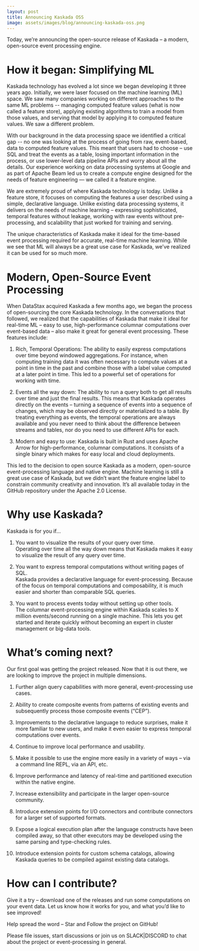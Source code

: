 ```yaml
---
layout: post
title: Announcing Kaskada OSS
image: assets/images/blog/announcing-kaskada-oss.png
---
```



Today, we’re announcing the open-source release of Kaskada – a modern, open-source event processing engine.

# How it began: Simplifying ML

Kaskada technology has evolved a lot since we began developing it three years ago. Initially, we were laser focused on the machine learning (ML) space. We saw many companies working on different approaches to the same ML problems -- managing computed feature values (what is now called a feature store), applying existing algorithms to train a model from those values, and serving that model by applying it to computed feature values. We saw a different problem.

With our background in the data processing space we identified a critical gap -- no one was looking at the process of going from raw, event-based, data to computed feature values. This meant that users had to choose – use SQL and treat the events as a table, losing important information in the process, or use lower-level data pipeline APIs and worry about all the details. Our experience working on data processing systems at Google and as part of Apache Beam led us to create a compute engine designed for the needs of feature engineering — we called it a feature engine.

We are extremely proud of where Kaskada technology is today. Unlike a feature store, it focuses on computing the features a user described using a simple, declarative language. Unlike existing data processing systems, it delivers on the needs of machine learning – expressing sophisticated, temporal features without leakage, working with raw events without pre-processing, and scalability that just worked for training and serving.

The unique characteristics of Kaskada make it ideal for the time-based event processing required for accurate, real-time machine learning. While we see that ML will always be a great use case for Kaskada, we’ve realized it can be used for so much more.

# Modern, Open-Source Event Processing

When DataStax acquired Kaskada a few months ago, we began the process of open-sourcing the core Kaskada technology. In the conversations that followed, we realized that the capabilities of Kaskada that make it ideal for real-time ML – easy to use, high-performance columnar computations over event-based data – also make it great for general event processing. These features include:

1.  Rich, Temporal Operations: The ability to easily express computations over time beyond windowed aggregations. For instance, when computing training data it was often necessary to compute values at a point in time in the past and combine those with a label value computed at a later point in time. This led to a powerful set of operations for working with time.
    
2.  Events all the way down: The ability to run a query both to get all results over time and just the final results. This means that Kaskada operates directly on the events – turning a sequence of events into a sequence of changes, which may be observed directly or materialized to a table. By treating everything as events, the temporal operations are always available and you never need to think about the difference between streams and tables, nor do you need to use different APIs for each.
    
3.  Modern and easy to use: Kaskada is built in Rust and uses Apache Arrow for high-performance, columnar computations. It consists of a single binary which makes for easy local and cloud deployments.
    

This led to the decision to open source Kaskada as a modern, open-source event-processing language and native engine. Machine learning is still a great use case of Kaskada, but we didn’t want the feature engine label to constrain community creativity and innovation. It’s all available today in the GitHub repository under the Apache 2.0 License.

# Why use Kaskada?

Kaskada is for you if…

1.  You want to visualize the results of your query over time.  
    Operating over time all the way down means that Kaskada makes it easy to visualize the result of any query over time.
    
2.  You want to express temporal computations without writing pages of SQL.  
    Kaskada provides a declarative language for event-processing. Because of the focus on temporal computations and composability, it is much easier and shorter than comparable SQL queries.
    
3.  You want to process events today without setting up other tools.  
    The columnar event-processing engine within Kaskada scales to X million events/second running on a single machine. This lets you get started and iterate quickly without becoming an expert in cluster management or big-data tools.
    

# What’s coming next?

Our first goal was getting the project released. Now that it is out there, we are looking to improve the project in multiple dimensions.

1.  Further align query capabilities with more general, event-processing use cases.
    

1.  Ability to create composite events from patterns of existing events and subsequently process those composite events (“CEP”).
    
2.  Improvements to the declarative language to reduce surprises, make it more familiar to new users, and make it even easier to express temporal computations over events.
    

3.  Continue to improve local performance and usability.
    

1.  Make it possible to use the engine more easily in a variety of ways – via a command line REPL, via an API, etc.
    
2.  Improve performance and latency of real-time and partitioned execution within the native engine.
    

5.  Increase extensibility and participate in the larger open-source community.
    

1.  Introduce extension points for I/O connectors and contribute connectors for a larger set of supported formats.
    
2.  Expose a logical execution plan after the language constructs have been compiled away, so that other executors may be developed using the same parsing and type-checking rules.
    
3.  Introduce extension points for custom schema catalogs, allowing Kaskada queries to be compiled against existing data catalogs.
    

# How can I contribute?

Give it a try – download one of the releases and run some computations on your event data. Let us know how it works for you, and what you’d like to see improved!

Help spread the word – Star and Follow the project on GitHub!

Please file issues, start discussions or join us on SLACK|DISCORD to chat about the project or event-processing in general.
